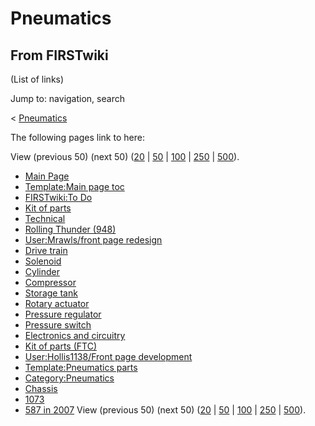# Pneumatics

## From FIRSTwiki

(List of links)

Jump to: navigation, search

< [Pneumatics](/index.php?title=Pneumatics&redirect=no "Pneumatics")

The following pages link to here:

View (previous 50) (next 50) ([20](/index.php?title=Special:Whatlinkshere/Pneumatics&limit=20&from=0 "Special:Whatlinkshere/Pneumatics") | [50](/index.php?title=Special:Whatlinkshere/Pneumatics&limit=50&from=0 "Special:Whatlinkshere/Pneumatics") | [100](/index.php?title=Special:Whatlinkshere/Pneumatics&limit=100&from=0 "Special:Whatlinkshere/Pneumatics") | [250](/index.php?title=Special:Whatlinkshere/Pneumatics&limit=250&from=0 "Special:Whatlinkshere/Pneumatics") | [500](/index.php?title=Special:Whatlinkshere/Pneumatics&limit=500&from=0 "Special:Whatlinkshere/Pneumatics")).

- [Main Page](Main_Page "Main Page")
- [Template:Main page toc](Template:Main_page_toc "Template:Main page toc")
- [FIRSTwiki:To Do](FIRSTwiki:To_Do "FIRSTwiki:To Do")
- [Kit of parts](kit-of-parts)
- [Technical](Technical "Technical")
- [Rolling Thunder (948)](Rolling_Thunder_%28948%29 "Rolling Thunder \(948\)")
- [User:Mrawls/front page redesign](User:Mrawls/front_page_redesign "User:Mrawls/front page redesign")
- [Drive train](drive-train)
- [Solenoid](Solenoid "Solenoid")
- [Cylinder](Cylinder "Cylinder")
- [Compressor](Compressor "Compressor")
- [Storage tank](Storage_tank "Storage tank")
- [Rotary actuator](Rotary_actuator "Rotary actuator")
- [Pressure regulator](Pressure_regulator "Pressure regulator")
- [Pressure switch](Pressure_switch "Pressure switch")
- [Electronics and circuitry](Electronics_and_circuitry "Electronics and circuitry")
- [Kit of parts (FTC)](Kit_of_parts_%28FTC%29 "Kit of parts \(FTC\)")
- [User:Hollis1138/Front page development](User:Hollis1138/Front_page_development "User:Hollis1138/Front page development")
- [Template:Pneumatics parts](Template:Pneumatics_parts "Template:Pneumatics parts")
- [Category:Pneumatics](Category:Pneumatics "Category:Pneumatics")
- [Chassis](Chassis "Chassis")
- [1073](1073 "1073")
- [587 in 2007](587_in_2007 "587 in 2007") View (previous 50) (next 50) ([20](/index.php?title=Special:Whatlinkshere/Pneumatics&limit=20&from=0 "Special:Whatlinkshere/Pneumatics") | [50](/index.php?title=Special:Whatlinkshere/Pneumatics&limit=50&from=0 "Special:Whatlinkshere/Pneumatics") | [100](/index.php?title=Special:Whatlinkshere/Pneumatics&limit=100&from=0 "Special:Whatlinkshere/Pneumatics") | [250](/index.php?title=Special:Whatlinkshere/Pneumatics&limit=250&from=0 "Special:Whatlinkshere/Pneumatics") | [500](/index.php?title=Special:Whatlinkshere/Pneumatics&limit=500&from=0 "Special:Whatlinkshere/Pneumatics")).
